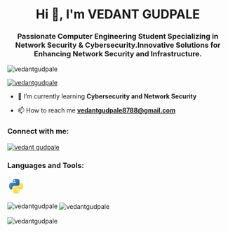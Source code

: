<h1 align="center">Hi 👋, I'm VEDANT GUDPALE</h1>
<h3 align="center">Passionate Computer Engineering Student Specializing in Network Security & Cybersecurity.Innovative Solutions for Enhancing Network Security and Infrastructure.</h3>

<p align="left"> <img src="https://komarev.com/ghpvc/?username=vedantgudpale&label=Profile%20views&color=0e75b6&style=flat" alt="vedantgudpale" /> </p>

<p align="left"> <a href="https://github.com/ryo-ma/github-profile-trophy"><img src="https://github-profile-trophy.vercel.app/?username=vedantgudpale" alt="vedantgudpale" /></a> </p>

- 🌱 I’m currently learning **Cybersecurity and Network Security**

- 📫 How to reach me **vedantgudpale8788@gmail.com**

<h3 align="left">Connect with me:</h3>
<p align="left">
<a href="https://linkedin.com/in/vedant gudpale" target="blank"><img align="center" src="https://raw.githubusercontent.com/rahuldkjain/github-profile-readme-generator/master/src/images/icons/Social/linked-in-alt.svg" alt="vedant gudpale" height="30" width="40" /></a>
</p>

<h3 align="left">Languages and Tools:</h3>
<p align="left"> <a href="https://www.python.org" target="_blank" rel="noreferrer"> <img src="https://raw.githubusercontent.com/devicons/devicon/master/icons/python/python-original.svg" alt="python" width="40" height="40"/> </a> </p>

<p><img align="left" src="https://github-readme-stats.vercel.app/api/top-langs?username=vedantgudpale&show_icons=true&locale=en&layout=compact" alt="vedantgudpale" /></p>

<p>&nbsp;<img align="center" src="https://github-readme-stats.vercel.app/api?username=vedantgudpale&show_icons=true&locale=en" alt="vedantgudpale" /></p>

<p><img align="center" src="https://github-readme-streak-stats.herokuapp.com/?user=vedantgudpale&" alt="vedantgudpale" /></p>
